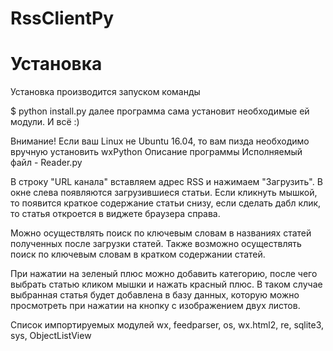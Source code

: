 # RssClientPy
# Установка
Установка производится запуском команды

$ python install.py
далее программа сама установит необходимые ей модули. И всё :)

Внимание!
Если ваш Linux не Ubuntu 16.04, то вам пизда необходимо вручную установить wxPython
Описание программы
Исполняемый файл - Reader.py

В строку "URL канала" вставляем адрес RSS и нажимаем "Загрузить". В окне слева появляются загрузившиеся статьи. Если кликнуть мышкой, то появится краткое содержание статьи снизу, если сделать дабл клик, то статья откроется в виджете браузера справа.

Можно осуществлять поиск по ключевым словам в названиях статей полученных после загрузки статей. Также возможно осуществлять поиск по ключевым словам в кратком содержании статей.

При нажатии на зеленый плюс можно добавить категорию, после чего выбрать статью кликом мышки и нажать красный плюс. В таком случае выбранная статья будет добавлена в базу данных, которую можно просмотреть при нажатии на кнопку с изображением двух листов.

Список импортируемых модулей
wx, feedparser, os, wx.html2, re, sqlite3, sys, ObjectListView

